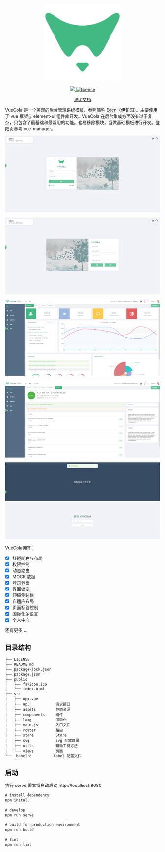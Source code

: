<p align="center">
  <img width="250px" src="https://github.com/LishiJ/vue-cms/blob/master/pic/logo.png?raw=true">
</p>

<p align="center">
  <a href="https://www.codacy.com/app/LishiJ/vue-cms?utm_source=github.com&amp;utm_medium=referral&amp;utm_content=LishiJ/vue-cms&amp;utm_campaign=Badge_Grade">
    <img src="https://img.shields.io/codacy/grade/7f511c51cd5b4f42bf930e2bbd187e3c.svg?style=flat-square">
  </a>
  <a href="https://github.com/LishiJ/vue-cms/blob/master/LICENSE">
    <img src="https://img.shields.io/badge/license-MIT-green?style=flat-square" alt="license">
  </a>
</p>

<p align="center">
  <a href="https://github.com/LishiJ/vue-cms/blob/master/README.md">说明文档</a>
</p>

VueCola 是一个美观的后台管理系统模板，参照简称 [Eden](https://Sakuyakun.github.io/eden-docs)（伊甸园）。主要使用了 vue 框架与 element-ui 组件库开发。VueCola 在后台集成方面没有过于复杂，只包含了最基础和最常用的功能。也易移除模块，当做基础模板进行开发。登陆页参考 vue-manager。

![1.png](https://github.com/LishiJ/vue-cms/blob/master/pic/F43F6564-A836-4389-BBAD-5A04F03CEFCA.png?raw=true)

![2.png](https://github.com/LishiJ/vue-cms/blob/master/pic/C0A32CFD-7797-499c-A217-6D079FF3D5F4.png?raw=true)

![3.png](https://github.com/LishiJ/vue-cms/blob/master/pic/4C3E7F14-11B7-4eef-9A55-E6E6888C38E9.png?raw=true)

![4.png](https://github.com/LishiJ/vue-cms/blob/master/pic/1815672C-688A-4c2e-9F24-5704C9D91049.png?raw=true)

![5.png](https://github.com/LishiJ/vue-cms/blob/master/pic/743840F4-52C1-4aec-B0EE-B2BA4680FC0E.png?raw=true)

VueCola拥有：

- [x] 舒适配色与布局
- [x] 权限控制
- [x] 动态路由
- [x] MOCK 数据
- [x] 登录登出
- [x] 界面锁定
- [x] 伸缩侧边栏
- [x] 自适应布局
- [x] 页面标签控制
- [x] 国际化多语言
- [x] 个人中心

还有更多 ...

## 目录结构

```
├── LICENSE
├── README.md
├── package-lock.json
├── package.json
├── public
│   ├── favicon.ico
│   └── index.html
├── src
│   ├── App.vue         
│   ├── api            请求接口
│   ├── assets         静态资源
│   ├── components     组件
│   ├── lang           国际化
│   ├── main.js        入口文件
│   ├── router         路由
│   ├── store          Store
│   ├── svg            svg 存放目录
│   ├── utils          辅助工具方法
│   └── views          页面
└── .babelrc          babel 配置文件
```

## 启动

执行 serve 脚本将自动启动 http://localhost:8080

```
# install dependency
npm install

# develop
npm run serve 

# build for production environment
npm run build

# lint
npm run lint
```
